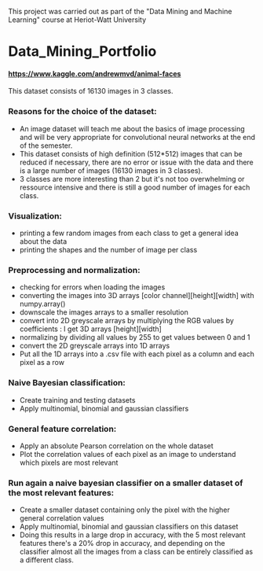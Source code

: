 This project was carried out as part of the "Data Mining and Machine Learning" course at Heriot-Watt University


# Data_Mining_Portfolio

#### https://www.kaggle.com/andrewmvd/animal-faces

This dataset consists of 16130 images in 3 classes.

### Reasons for the choice of the dataset:
- An image dataset will teach me about the basics of image processing and will be very appropriate for convolutional neural networks at the end of the semester.
- This dataset consists of high definition (512*512) images that can be reduced if necessary, there are no error or issue with the data and there is a large number of images (16130 images in 3 classes).
- 3 classes are more interesting than 2 but it's not too overwhelming or ressource intensive and there is still a good number of images for each class.

### Visualization:
- printing a few random images from each class to get a general idea about the data
- printing the shapes and the number of image per class

### Preprocessing and normalization:
- checking for errors when loading the images
- converting the images into 3D arrays [color channel][height][width] with numpy.array()
- downscale the images arrays to a smaller resolution
- convert into 2D greyscale arrays by multiplying the RGB values by coefficients : I get 3D arrays [height][width]
- normalizing by dividing all values by 255 to get values between 0 and 1
- convert the 2D greyscale arrays into 1D arrays
- Put all the 1D arrays into a .csv file with each pixel as a column and each pixel as a row

### Naive Bayesian classification:
- Create training and testing datasets
- Apply multinomial, binomial and gaussian classifiers

### General feature correlation:
- Apply an absolute Pearson correlation on the whole dataset
- Plot the correlation values of each pixel as an image to understand which pixels are most relevant

### Run again a naive bayesian classifier on a smaller dataset of the most relevant features:
- Create a smaller dataset containing only the pixel with the higher general correlation values
- Apply multinomial, binomial and gaussian classifiers on this dataset
- Doing this results in a large drop in accuracy, with the 5 most relevant features there's a 20% drop in accuracy, and depending on the classifier almost all the images from a class can be entirely classified as a different class.
